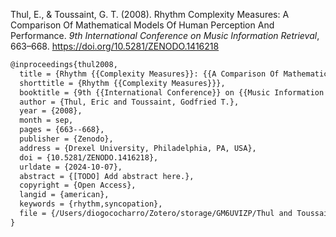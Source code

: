 Thul, E., & Toussaint, G. T. (2008). Rhythm Complexity Measures: A Comparison Of Mathematical Models Of Human Perception And Performance. *9th International Conference on Music Information Retrieval*, 663–668. https://doi.org/10.5281/ZENODO.1416218



```latex
@inproceedings{thul2008,
  title = {Rhythm {{Complexity Measures}}: {{A Comparison Of Mathematical Models Of Human Perception And Performance}}.},
  shorttitle = {Rhythm {{Complexity Measures}}},
  booktitle = {9th {{International Conference}} on {{Music Information Retrieval}}},
  author = {Thul, Eric and Toussaint, Godfried T.},
  year = {2008},
  month = sep,
  pages = {663--668},
  publisher = {Zenodo},
  address = {Drexel University, Philadelphia, PA, USA},
  doi = {10.5281/ZENODO.1416218},
  urldate = {2024-10-07},
  abstract = {[TODO] Add abstract here.},
  copyright = {Open Access},
  langid = {american},
  keywords = {rhythm,syncopation},
  file = {/Users/diogococharro/Zotero/storage/GM6UVIZP/Thul and Toussaint - 2008 - Rhythm Complexi.pdf}
}
```




